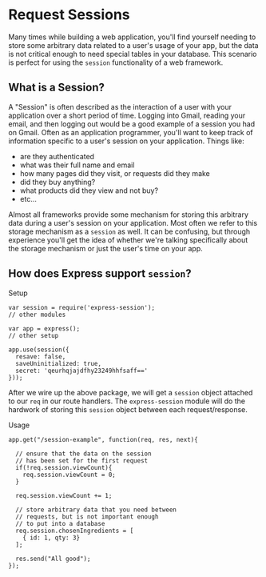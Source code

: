 # Request Sessions
Many times while building a web application, you'll find yourself needing to store some arbitrary data related to a user's usage of your app, but the data is not critical enough to need special tables in your database. This scenario is perfect for using the `session` functionality of a web framework. 

## What is a Session?
A "Session" is often described as the interaction of a user with your application over a short period of time. Logging into Gmail, reading your email, and then logging out would be a good example of a session you had on Gmail. Often as an application programmer, you'll want to keep track of information specific to a user's session on your application. Things like: 
- are they authenticated
- what was their full name and email
- how many pages did they visit, or requests did they make
- did they buy anything?
- what products did they view and not buy?
- etc...

Almost all frameworks provide some mechanism for storing this arbitrary data during a user's session on your application. Most often we refer to this storage mechanism as a `session` as well. It can be confusing, but through experience you'll get the idea of whether we're talking specifically about the storage mechanism or just the user's time on your app. 

## How does Express support `session`?
Setup
```
var session = require('express-session');
// other modules

var app = express();
// other setup

app.use(session({ 
  resave: false, 
  saveUninitialized: true,
  secret: 'qeurhqjajdfhy23249hhfsaff==' 
}));
```
After we wire up the above package, we will get a `session` object attached to our `req` in our route handlers. The `express-session` module will do the hardwork of storing this `session` object between each request/response.

Usage
```
app.get("/session-example", function(req, res, next){
  
  // ensure that the data on the session
  // has been set for the first request
  if(!req.session.viewCount){
    req.session.viewCount = 0;
  }
  
  req.session.viewCount += 1;
  
  // store arbitrary data that you need between
  // requests, but is not important enough
  // to put into a database
  req.session.chosenIngredients = [
    { id: 1, qty: 3}
  ];
  
  res.send("All good");
});
```
